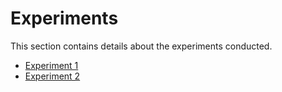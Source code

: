 # Experiments

This section contains details about the experiments conducted.

- [Experiment 1](exp_1.md)
- [Experiment 2](exp_2.md)
